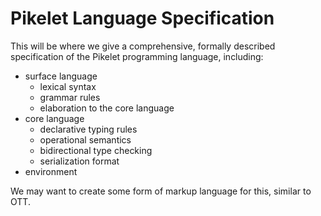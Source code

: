 # Pikelet Language Specification

This will be where we give a comprehensive, formally described specification of the Pikelet programming language, including:

- surface language
  - lexical syntax
  - grammar rules
  - elaboration to the core language
- core language
  - declarative typing rules
  - operational semantics
  - bidirectional type checking
  - serialization format
- environment

We may want to create some form of markup language for this, similar to OTT.

